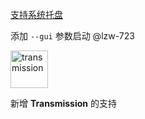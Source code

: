 [支持系统托盘](https://github.com/wushuo894/ani-rss/pull/12)

添加 `--gui` 参数启动   @lzw-723



<img src="https://docs.wushuo.top/image/tr.png" alt="transmission" width="60">

新增 <strong>Transmission</strong> 的支持

